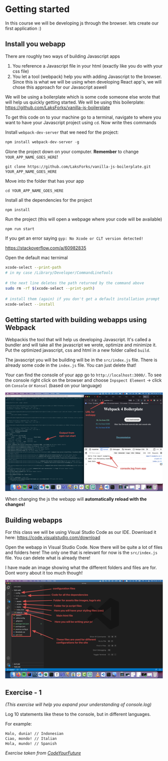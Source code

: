 # Getting started

In this course we will be developing js through the browser. lets create our first application :) 



## Install you webapp

There are roughly two ways of building Javascript apps

1. You reference a Javascript file in your html (exactly like you do with your css file)
2. You let a tool (webpack) help you with adding Javascript to the browser. Since this is what we will be using when developing React app's, we will chose this approach for our Javascript aswell



We will be using a boilerplate which is some code someone else wrote that will help us quickly getting started. We will be using this boilerplate: https://github.com/LaksForks/vanilla-js-boilerplate

To get this code on to your machine go to a terminal, navigate to where you want to have your Javascript project using `cd`. Now write thes commands



Install `webpack-dev-server` that we need for the project:

```js
npm install webpack-dev-server -g
```

Glone the project down on your computer. **Remember** to change `YOUR_APP_NAME_GOES_HERE`!

```
git clone https://github.com/LaksForks/vanilla-js-boilerplate.git YOUR_APP_NAME_GOES_HERE
```

Move into the folder that has your app

```
cd YOUR_APP_NAME_GOES_HERE
```

Install all the dependencies for the project

```
npm install
```

Run the project (this will open a webpage where your code will be available)

```
npm run start
```





If you get an error saying `gyp: No Xcode or CLT version detected!`

https://stackoverflow.com/a/60982835

Open the default mac ternimal

```sh
xcode-select --print-path
# in my case /Library/Developer/CommandLineTools

# the next line deletes the path returned by the command above
sudo rm -rf $(xcode-select --print-path)

# install them (again) if you don't get a default installation prompt
xcode-select --install
```



## Getting started with building webapps using Webpack

Webpackis the tool that will help us developing Javascript. It's called a bundler and will take all the javascript we wrote, optimize and minimize it. Put the optimized javascript, css and html in a new folder called `build`. 

The javascript you will be building will be in the `src/index.js` file. There is already some code in the `index.js` file. You can just delete that! 

Your can find the console of your app go to `http://localhost:3000/`. To see the console right click on the browser and choose `Inpspect Element` -> click on `Console` or `Konsol` (based on your language)

![CleanShot 2021-06-14 at 11.13.44@2x](../../assets/running-webpack-webapp.png)

When changing the js the webapp will **automatically reload with the changes!**



## Building webapps

For this class we will be using Visual Studio Code as our IDE. Download it here: https://code.visualstudio.com/download 

Open the webapp in Visual Studio Code. Now there will be quite a lot of files and folders here! The only one that is relevant for now is the `src/index.js` file. You can delete what is already there! 

I have made an image showing what the different folders and files are for. Dont worry about it too much though!

![CleanShot 2021-06-14 at 11.18.04@2x](../../assets/developing-webapps.png)



## Exercise - 1

*(This exercise will help you expand your understanding of console.log)*

Log 10 statements like these to the console, but in different languages.

For example:

```
Halo, dunia! // Indonesian
Ciao, mondo! // Italian
Hola, mundo! // Spanish
```

*Exercise taken from [CodeYourFuture](https://syllabus.codeyourfuture.io/js-core-1/week-1/lesson)*

